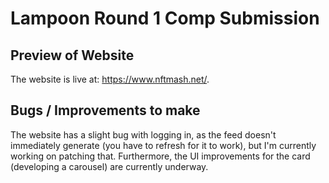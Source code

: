 # Lampoon Round 1 Comp Submission

## Preview of Website
The website is live at: https://www.nftmash.net/. 

## Bugs / Improvements to make
The website has a slight bug with logging in, as the feed doesn't immediately generate (you have to refresh for it to work), but I'm currently working on patching that. Furthermore, the UI improvements for the card (developing a carousel) are currently underway.

